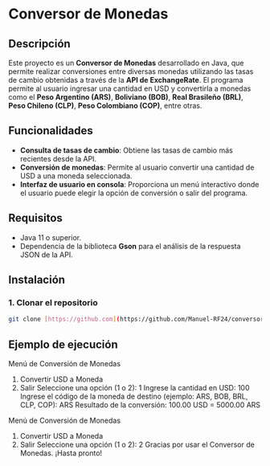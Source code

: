 # Conversor de Monedas

## Descripción

Este proyecto es un **Conversor de Monedas** desarrollado en Java, que permite realizar conversiones entre diversas monedas utilizando las tasas de cambio obtenidas a través de la **API de ExchangeRate**. El programa permite al usuario ingresar una cantidad en USD y convertirla a monedas como el **Peso Argentino (ARS)**, **Boliviano (BOB)**, **Real Brasileño (BRL)**, **Peso Chileno (CLP)**, **Peso Colombiano (COP)**, entre otras.

## Funcionalidades

- **Consulta de tasas de cambio**: Obtiene las tasas de cambio más recientes desde la API.
- **Conversión de monedas**: Permite al usuario convertir una cantidad de USD a una moneda seleccionada.
- **Interfaz de usuario en consola**: Proporciona un menú interactivo donde el usuario puede elegir la opción de conversión o salir del programa.

## Requisitos

- Java 11 o superior.
- Dependencia de la biblioteca **Gson** para el análisis de la respuesta JSON de la API.

## Instalación

### 1. Clonar el repositorio

```bash
git clone [https://github.com](https://github.com/Manuel-RF24/conversormonedas.git)

```
## Ejemplo de ejecución

Menú de Conversión de Monedas
1. Convertir USD a Moneda
2. Salir
   Seleccione una opción (1 o 2): 1
   Ingrese la cantidad en USD: 100
   Ingrese el código de la moneda de destino (ejemplo: ARS, BOB, BRL, CLP, COP): ARS
   Resultado de la conversión: 100.00 USD = 5000.00 ARS

Menú de Conversión de Monedas
1. Convertir USD a Moneda
2. Salir
   Seleccione una opción (1 o 2): 2
   Gracias por usar el Conversor de Monedas. ¡Hasta pronto!
